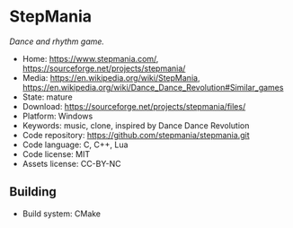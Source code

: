 # StepMania

_Dance and rhythm game._

- Home: https://www.stepmania.com/, https://sourceforge.net/projects/stepmania/
- Media: https://en.wikipedia.org/wiki/StepMania, https://en.wikipedia.org/wiki/Dance_Dance_Revolution#Similar_games
- State: mature 
- Download: https://sourceforge.net/projects/stepmania/files/
- Platform: Windows
- Keywords: music, clone, inspired by Dance Dance Revolution
- Code repository: https://github.com/stepmania/stepmania.git
- Code language: C, C++, Lua
- Code license: MIT
- Assets license: CC-BY-NC

## Building

- Build system: CMake

